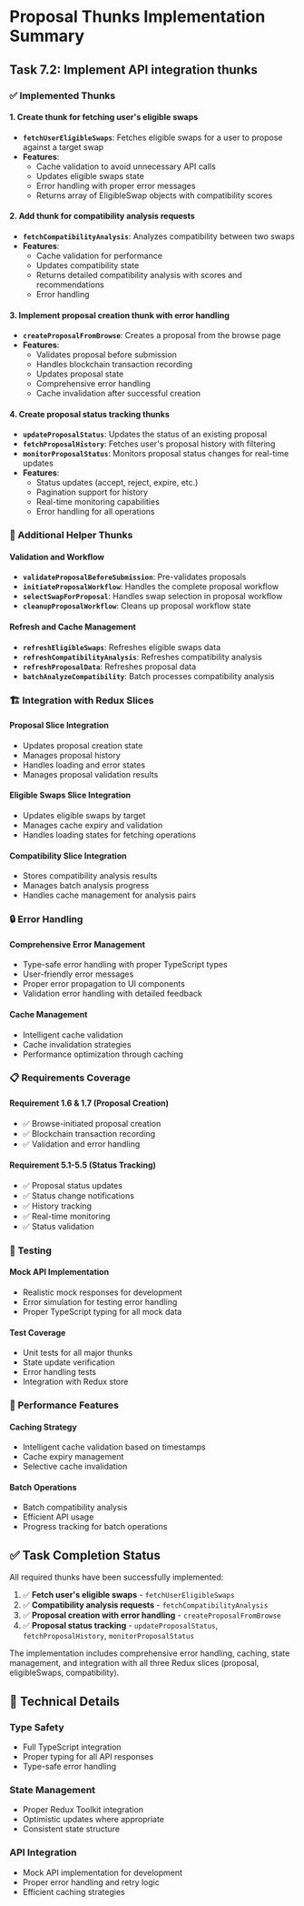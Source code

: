 # Proposal Thunks Implementation Summary

## Task 7.2: Implement API integration thunks

### ✅ Implemented Thunks

#### 1. Create thunk for fetching user's eligible swaps
- **`fetchUserEligibleSwaps`**: Fetches eligible swaps for a user to propose against a target swap
- **Features**:
  - Cache validation to avoid unnecessary API calls
  - Updates eligible swaps state
  - Error handling with proper error messages
  - Returns array of EligibleSwap objects with compatibility scores

#### 2. Add thunk for compatibility analysis requests
- **`fetchCompatibilityAnalysis`**: Analyzes compatibility between two swaps
- **Features**:
  - Cache validation for performance
  - Updates compatibility state
  - Returns detailed compatibility analysis with scores and recommendations
  - Error handling

#### 3. Implement proposal creation thunk with error handling
- **`createProposalFromBrowse`**: Creates a proposal from the browse page
- **Features**:
  - Validates proposal before submission
  - Handles blockchain transaction recording
  - Updates proposal state
  - Comprehensive error handling
  - Cache invalidation after successful creation

#### 4. Create proposal status tracking thunks
- **`updateProposalStatus`**: Updates the status of an existing proposal
- **`fetchProposalHistory`**: Fetches user's proposal history with filtering
- **`monitorProposalStatus`**: Monitors proposal status changes for real-time updates
- **Features**:
  - Status updates (accept, reject, expire, etc.)
  - Pagination support for history
  - Real-time monitoring capabilities
  - Error handling for all operations

### 🔧 Additional Helper Thunks

#### Validation and Workflow
- **`validateProposalBeforeSubmission`**: Pre-validates proposals
- **`initiateProposalWorkflow`**: Handles the complete proposal workflow
- **`selectSwapForProposal`**: Handles swap selection in proposal workflow
- **`cleanupProposalWorkflow`**: Cleans up proposal workflow state

#### Refresh and Cache Management
- **`refreshEligibleSwaps`**: Refreshes eligible swaps data
- **`refreshCompatibilityAnalysis`**: Refreshes compatibility analysis
- **`refreshProposalData`**: Refreshes proposal data
- **`batchAnalyzeCompatibility`**: Batch processes compatibility analysis

### 🏗️ Integration with Redux Slices

#### Proposal Slice Integration
- Updates proposal creation state
- Manages proposal history
- Handles loading and error states
- Manages proposal validation results

#### Eligible Swaps Slice Integration
- Updates eligible swaps by target
- Manages cache expiry and validation
- Handles loading states for fetching operations

#### Compatibility Slice Integration
- Stores compatibility analysis results
- Manages batch analysis progress
- Handles cache management for analysis pairs

### 🔒 Error Handling

#### Comprehensive Error Management
- Type-safe error handling with proper TypeScript types
- User-friendly error messages
- Proper error propagation to UI components
- Validation error handling with detailed feedback

#### Cache Management
- Intelligent cache validation
- Cache invalidation strategies
- Performance optimization through caching

### 📋 Requirements Coverage

#### Requirement 1.6 & 1.7 (Proposal Creation)
- ✅ Browse-initiated proposal creation
- ✅ Blockchain transaction recording
- ✅ Validation and error handling

#### Requirement 5.1-5.5 (Status Tracking)
- ✅ Proposal status updates
- ✅ Status change notifications
- ✅ History tracking
- ✅ Real-time monitoring
- ✅ Status validation

### 🧪 Testing

#### Mock API Implementation
- Realistic mock responses for development
- Error simulation for testing error handling
- Proper TypeScript typing for all mock data

#### Test Coverage
- Unit tests for all major thunks
- State update verification
- Error handling tests
- Integration with Redux store

### 🚀 Performance Features

#### Caching Strategy
- Intelligent cache validation based on timestamps
- Cache expiry management
- Selective cache invalidation

#### Batch Operations
- Batch compatibility analysis
- Efficient API usage
- Progress tracking for batch operations

## ✅ Task Completion Status

All required thunks have been successfully implemented:

1. ✅ **Fetch user's eligible swaps** - `fetchUserEligibleSwaps`
2. ✅ **Compatibility analysis requests** - `fetchCompatibilityAnalysis`
3. ✅ **Proposal creation with error handling** - `createProposalFromBrowse`
4. ✅ **Proposal status tracking** - `updateProposalStatus`, `fetchProposalHistory`, `monitorProposalStatus`

The implementation includes comprehensive error handling, caching, state management, and integration with all three Redux slices (proposal, eligibleSwaps, compatibility).

## 🔧 Technical Details

### Type Safety
- Full TypeScript integration
- Proper typing for all API responses
- Type-safe error handling

### State Management
- Proper Redux Toolkit integration
- Optimistic updates where appropriate
- Consistent state structure

### API Integration
- Mock API implementation for development
- Proper error handling and retry logic
- Efficient caching strategies